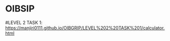 # OIBSIP

#LEVEL 2 TASK 1:  https://manjiri0111.github.io/OIBGRIP/LEVEL%202%20TASK%201/calculator.html
